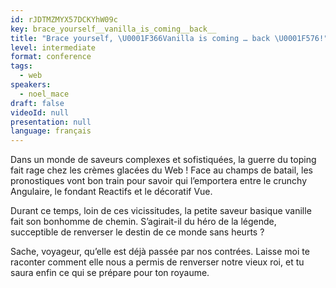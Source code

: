 ```yaml
---
id: rJDTMZMYX57DCKYhW09c
key: brace_yourself__vanilla_is_coming__back__
title: "Brace yourself, \U0001F366Vanilla is coming … back \U0001F576!"
level: intermediate
format: conference
tags:
  - web
speakers:
  - noel_mace
draft: false
videoId: null
presentation: null
language: français
---
```

Dans un monde de saveurs complexes et sofistiquées, la guerre du toping fait rage chez les crèmes glacées du Web ! Face au champs de batail, les pronostiques vont bon train pour savoir qui l’emportera entre le crunchy Angulaire, le fondant Reactifs et le décoratif Vue.

Durant ce temps, loin de ces vicissitudes, la petite saveur basique vanille fait son bonhomme de chemin. S’agirait-il du héro de la légende, succeptible de renverser le destin de ce monde sans heurts ?

Sache, voyageur, qu’elle est déjà passée par nos contrées. Laisse moi te raconter comment elle nous a permis de renverser notre vieux roi, et tu saura enfin ce qui se prépare pour ton royaume.